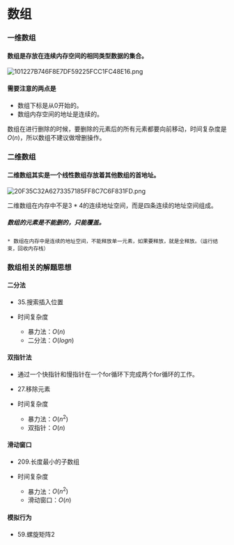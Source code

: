 
# 数组

### 一维数组

#### 数组是存放在连续内存空间的相同类型数据的集合。

![101227B746F8E7DF59225FCC1FC48E16.png](attachment:6e791574-0cf8-45f7-be9e-eb430d8e4410.png)

#### 需要注意的两点是
* 数组下标是从0开始的。
* 数组内存空间的地址是连续的。

数组在进行删除的时候，要删除的元素后的所有元素都要向前移动，时间复杂度是$O(n)$，所以数组不建议做增删操作。

### 二维数组

#### 二维数组其实是一个线性数组存放着其他数组的首地址。

![20F35C32A6273357185FF8C7C6F831FD.png](attachment:4deda176-6456-4a54-9822-29151e01649c.png)

二维数组在内存中不是$3*4$的连续地址空间，而是四条连续的地址空间组成。

##### 数组的元素是不能删的，只能覆盖。
    * 数组在内存中是连续的地址空间，不能释放单一元素，如果要释放，就是全释放。（运行结束，回收内存栈）

### 数组相关的解题思想

#### 二分法

* 35.搜索插入位置

* 时间复杂度
    * 暴力法：$O(n)$
    * 二分法：$O(logn)$

#### 双指针法

* 通过一个快指针和慢指针在一个for循环下完成两个for循环的工作。

* 27.移除元素

* 时间复杂度
    * 暴力法：$O(n^2)$
    * 双指针：$O(n)$

#### 滑动窗口

* 209.长度最小的子数组

* 时间复杂度
    * 暴力法：$O(n^2)$
    * 滑动窗口：$O(n)$

#### 模拟行为

* 59.螺旋矩阵2
